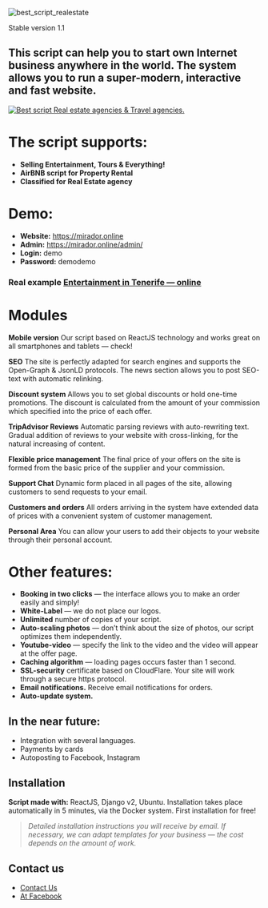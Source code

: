 ![best_script_realestate](https://github.com/reactpython/best_script_realestate/blob/master/best_script_realestate.gif)

Stable version 1.1

## This script can help you to start own Internet business anywhere in the world. The system allows you to run a super-modern, interactive and fast website.

[![Best script Real estate agencies & Travel agencies.](https://github.com/reactpython/best_script_for_agencies/blob/master/intro_booking.gif?raw=true)](https://tenerifebook.com)

# The script supports:

-   **Selling Entertainment, Tours & Everything!**
-   **AirBNB script for Property Rental**    
-   **Classified for Real Estate agency**

# Demo:

-   **Website:** https://mirador.online
-   **Admin:** https://mirador.online/admin/    
-   **Login:** demo
-   **Password:** demodemo


### Real example [Entertainment in Tenerife — online](https://tenerifebook.com)

# Modules

**Mobile version**
Our script based on ReactJS technology and works great on all smartphones and tablets — check!

**SEO**
The site is perfectly adapted for search engines and supports the Open-Graph & JsonLD protocols.
The news section allows you to post SEO-text with automatic relinking.

**Discount system**
Allows you to set global discounts or hold one-time promotions. The discount is calculated from the amount of your    commission which    specified into the price of each offer.

**TripAdvisor Reviews**
Automatic parsing reviews with auto-rewriting text.
Gradual addition of reviews to your website with cross-linking, for the natural increasing of content.

**Flexible price management**
The final price of your offers on the site is formed from the basic price of the supplier and your commission.

**Support Chat**
Dynamic form placed in all pages of the site, allowing customers to send requests to your email.

**Customers and orders**
All orders arriving in the system have extended data of prices with a convenient system of customer management.

**Personal Area**
You can allow your users to add their objects to your website through their personal account.

# Other features:

-   **Booking in two clicks** — the interface allows you to make an order easily and simply!
-   **White-Label** — we do not place our logos.
-   **Unlimited** number of copies of your script.
-   **Auto-scaling photos** — don’t think about the size of photos, our script optimizes them independently.
-   **Youtube-video** — specify the link to the video and the video will appear at the offer page.
-   **Caching algorithm** — loading pages occurs faster than 1 second.
-   **SSL-security** certificate based on CloudFlare. Your site will work through a secure https protocol.
-   **Email notifications.** Receive email notifications for orders.    
-   **Auto-update system.**

## In the near future:

-   Integration with several languages.
-   Payments by cards    
-   Autoposting to Facebook, Instagram
    

## Installation

**Script made with:** ReactJS, Django v2, Ubuntu.
Installation takes place automatically in 5 minutes, via the Docker system. First installation for free!

> *Detailed installation instructions you will receive by email.*
> *If necessary, we can adapt templates for your business — the cost depends on the amount of work.*


## Contact us

-   [Contact Us](mailto:imconfirmer@gmail.com)
-   [At Facebook](https://www.facebook.com/profile.php?id=100000600443708)